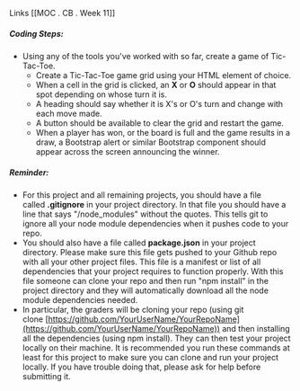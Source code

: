 Links
[[MOC . CB . Week 11]]


##### **Coding Steps:**

- Using any of the tools you've worked with so far, create a game of Tic-Tac-Toe.
    - Create a Tic-Tac-Toe game grid using your HTML element of choice.
    - When a cell in the grid is clicked, an **X** or **O** should appear in that spot depending on whose turn it is.
    - A heading should say whether it is X's or O's turn and change with each move made.
    - A button should be available to clear the grid and restart the game.
    - When a player has won, or the board is full and the game results in a draw, a Bootstrap alert or similar Bootstrap component should appear across the screen announcing the winner.

##### **Reminder:**

- For this project and all remaining projects, you should have a file called **.gitignore** in your project directory. In that file you should have a line that says "/node_modules" without the quotes. This tells git to ignore all your node module dependencies when it pushes code to your repo.
- You should also have a file called **package.json** in your project directory. Please make sure this file gets pushed to your Github repo with all your other project files. This file is a manifest or list of all dependencies that your project requires to function properly. With this file someone can clone your repo and then run "npm install" in the project directory and they will automatically download all the node module dependencies needed.
- In particular, the graders will be cloning your repo (using git clone [https://github.com/YourUserName/YourRepoName](https://github.com/YourUserName/YourRepoName)) and then installing all the dependencies (using npm install). They can then test your project locally on their machine. It is recommended you run these commands at least for this project to make sure you can clone and run your project locally. If you have trouble doing that, please ask for help before submitting it.